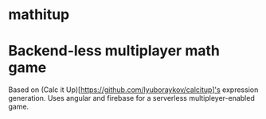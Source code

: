 mathitup
========

# Backend-less multiplayer math game
Based on (Calc it Up)[https://github.com/lyuboraykov/calcitup]'s expression generation. Uses angular and firebase for a serverless multipleyer-enabled game.
